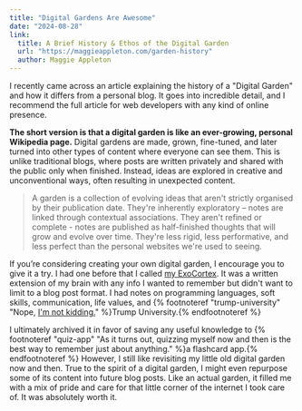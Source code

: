 ```yaml
---
title: "Digital Gardens Are Awesome"
date: "2024-08-28"
link:
  title: A Brief History & Ethos of the Digital Garden
  url: "https://maggieappleton.com/garden-history"
  author: Maggie Appleton
---
```


I recently came across an article explaining the history of a "Digital Garden" and how it differs from a personal blog. It goes into incredible detail, and I recommend the full article for web developers with any kind of online presence.

**The short version is that a digital garden is like an ever-growing, personal Wikipedia page.** Digital gardens are made, grown, fine-tuned, and later turned into other types of content where everyone can see them. This is unlike traditional blogs, where posts are written privately and shared with the public only when finished. Instead, ideas are explored in creative and unconventional ways, often resulting in unexpected content.

> A garden is a collection of evolving ideas that aren't strictly organised by their publication date. They're inherently exploratory – notes are linked through contextual associations. They aren't refined or complete - notes are published as half-finished thoughts that will grow and evolve over time. They're less rigid, less performative, and less perfect than the personal websites we're used to seeing.

If you’re considering creating your own digital garden, I encourage you to give it a try. I had one before that I called [my ExoCortex](https://github.com/maxx1128/Webdev-Study-Notes). It was a written extension of my brain with any info I wanted to remember but didn't want to limit to a blog post format. I had notes on programming languages, soft skills, communication, life values, and {% footnoteref "trump-university" "Nope, <a href='https://github.com/maxx1128/Webdev-Study-Notes/blob/master/nonfiction/TrumpUniversityPlaybook.md'>I'm not kidding.</a>" %}Trump University.{% endfootnoteref %}

I ultimately archived it in favor of saving any useful knowledge to {% footnoteref "quiz-app" "As it turns out, quizzing myself now and then is the best way to remember just about anything." %}a flashcard app.{% endfootnoteref %} However, I still like revisiting my little old digital garden now and then. True to the spirit of a digital garden, I might even repurpose some of its content into future blog posts. Like an actual garden, it filled me with a mix of pride and care for that little corner of the internet I took care of. It was absolutely worth it.
